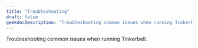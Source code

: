 ```yaml
---
title: "Troubleshooting"
draft: false
geekdocDescription: "Troubleshooting common issues when running Tinkerbell."
---
```


Troubleshooting common issues when running Tinkerbell.
